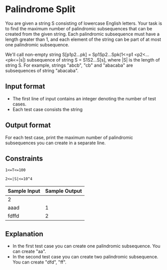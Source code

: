 # Palindrome Split

You are given a string S consisting of lowercase English letters. 
Your task is to find the maximum number of palindromic subsequences that can be created from the given string. 
Each palindromic subsequence must have a length greater than 1, and each element of the string can be part of at most 
one palindromic subsequence.

We'll call non-empty string S[p1p2...pk] = Sp1Sp2...Spk(1<=p1 <p2<...<pk<=|s|) subsequence of string S = S1S2...S[s], 
where |S| is the length of string S. For example, strings "abcb", "cb" and "abacaba" are subsequences of string "abacaba".

## Input format

* The first line of input contains an integer denoting the number of test cases.
* Each test case consists the string

## Output format

For each test case, print the maximum number of palindromic subsequences you can create in a separate line.

## Constraints

`1<=T<=100`

`2<=|S|<=10^4`

| Sample Input | Sample Output |
|--------------|---------------|
| 2            |               |
| aaad         | 1             |
| fdffd        | 2             |

## Explanation
* In the first test case you can create one palindromic subsequence. You can create "aa".
* In the second test case you can create two palindromic subsequence. You can create "dfd", "ff".


